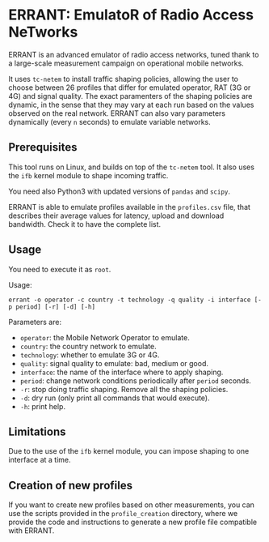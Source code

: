 ERRANT: EmulatoR of Radio Access NeTworks
=========================================

ERRANT is an advanced emulator of radio access networks, tuned thank to a large-scale measurement campaign on operational mobile networks.

It uses `tc-netem` to install traffic shaping policies, allowing the user to choose between 26 profiles that differ for emulated operator, RAT (3G or 4G) and signal quality. The exact paramenters of the shaping policies are dynamic, in the sense that they may vary at each run based on the values observed on the real network. ERRANT can also vary parameters dynamically (every `n` seconds) to emulate variable networks.

## Prerequisites

This tool runs on Linux, and builds on top of the `tc-netem` tool.
It also uses the `ifb` kernel module to shape incoming traffic.

You need also Python3 with updated versions of `pandas` and `scipy`.

ERRANT is able to emulate profiles available in the `profiles.csv` file, that describes their average values for latency, upload and download bandwidth. Check it to have the complete list.

## Usage

You need to execute it as `root`.

Usage:
```
errant -o operator -c country -t technology -q quality -i interface [-p period] [-r] [-d] [-h]
```

Parameters are:
* `operator`: the Mobile Network Operator to emulate.
* `country`: the country network to emulate.
* `technology`: whether to emulate 3G or 4G.
* `quality`: signal quality to emulate: bad, medium or good.
* `interface`: the name of the interface where to apply shaping.
* `period`: change network conditions periodically after `period` seconds.
* `-r`: stop doing traffic shaping. Remove all the shaping policies.
* `-d`: dry run (only print all commands that would execute).
* `-h`: print help.

## Limitations

Due to the use of the `ifb` kernel module, you can impose shaping to one interface at a time.

## Creation of new profiles

If you want to create new profiles based on other measurements, you can use the scripts provided in the `profile_creation` directory, where we provide the code and instructions to generate a new profile file compatible with ERRANT.

